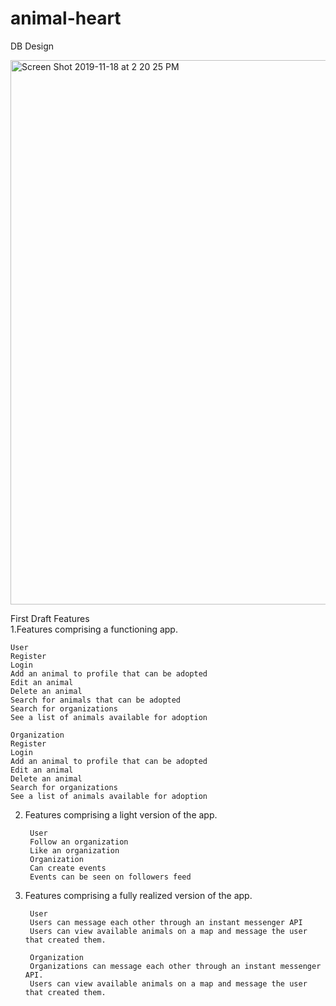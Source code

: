 # animal-heart
DB Design

<img width="871" alt="Screen Shot 2019-11-18 at 2 20 25 PM" src="https://user-images.githubusercontent.com/52936652/69092994-35b60880-0a13-11ea-9ece-64faed3835aa.png">

First Draft Features
<br>
1.Features comprising a functioning app.

    User
    Register
    Login
    Add an animal to profile that can be adopted
    Edit an animal
    Delete an animal
    Search for animals that can be adopted
    Search for organizations
    See a list of animals available for adoption
    
    Organization
    Register
    Login
    Add an animal to profile that can be adopted
    Edit an animal
    Delete an animal
    Search for organizations
    See a list of animals available for adoption
    
2. Features comprising a light version of the app.

        User
        Follow an organization
        Like an organization
        Organization
        Can create events
        Events can be seen on followers feed
    
3. Features comprising a fully realized version of the app.

        User
        Users can message each other through an instant messenger API
        Users can view available animals on a map and message the user that created them.
    
        Organization
        Organizations can message each other through an instant messenger API.
        Users can view available animals on a map and message the user that created them.

